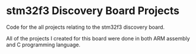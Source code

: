 # stm32f3 Discovery Board Projects
Code for the all projects relating to the stm32f3 discovery board.

All of the projects I created for this board were done in both ARM assembly and C programming language.
